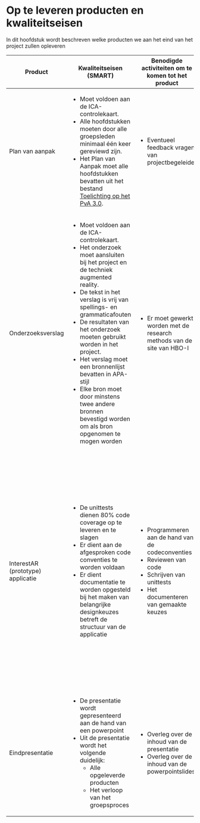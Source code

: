 # Op te leveren producten en kwaliteitseisen
In dit hoofdstuk wordt beschreven welke producten we aan het eind van het project zullen opleveren

| Product | Kwaliteitseisen (SMART) | Benodigde activiteiten om te komen tot het product | Proceskwaliteit |
|---------|-------------------------|----------------------------------------------------|-----------------|
| Plan van aanpak | <ul><li>Moet voldoen aan de ICA-controlekaart.</li><li>Alle hoofdstukken moeten door alle groepsleden minimaal één keer gereviewd zijn.</li><li>Het Plan van Aanpak moet alle hoofdstukken bevatten uit het bestand [Toelichting op het PvA 3.0](https://onderwijsonline.han.nl/elearning/lessonfile/4ymRvp5D/eyJpdiI6IjRWNERzRjRpXC9Cd2hjc3lHTVlcL1ZLUT09IiwidmFsdWUiOiIyOUNCMkZnZGZqVzZJcGZyc2FFRUxuamFjZUNOOFh2U3hUbWxtd3dJaEI3bmlGWFZ4RXZZTklXaktLakRVaTk5IiwibWFjIjoiYjAyYmQwZDQzOTUwNDJjMTliNTUwY2UzNTg0YWQxMjQxZTlhMjY5M2IzOTc4MmM3Y2RiYjA0NmRhMjJlZjdiMSJ9).</li></ul> | <ul><li>Eventueel feedback vragen van projectbegeleider</li></ul> | <ul><li>Alle groepsleden reviewen op vooraf bepaalde tijden de hoofdstukken die op dat moment zijn aangepast en verbeteren deze indien nodig.</li><li>Voorafgaand aan inleverdeadlines wordt het Plan van Aanpak nogmaals compleet nagelezen door alle groepsleden.</li></ul> |
| Onderzoeksverslag| <ul><li>Moet voldoen aan de ICA-controlekaart.</li><li> Het onderzoek moet aansluiten bij het project en de techniek augmented reality.</li><li>De tekst in het verslag is vrij van spellings- en grammaticafouten</li><li> De resultaten van het onderzoek moeten gebruikt worden in het project.</li><li>Het verslag moet een bronnenlijst bevatten in APA-stijl</li><li>Elke bron moet door minstens twee andere bronnen bevestigd worden om als bron opgenomen te mogen worden</li>  | <ul><li>Er moet gewerkt worden met de research methods van de site van HBO-I</li></ul>  | <ul><li>Tijdens het schrijven van het onderzoeksverslag moet telkens gecontroleerd worden of het verslag nog wel relevant is voor het project. </li><li> Het onderzoek moet in de eerste sprint afgerond worden.</li></ul>|
| InterestAR (prototype) applicatie| <ul><li>De unittests dienen 80% code coverage op te leveren en te slagen </li><li>Er dient aan de afgesproken code conventies te worden voldaan</li><li>Er dient documentatie te worden opgesteld bij het maken van belangrijke designkeuzes betreft de structuur van de applicatie </li></ul>|<ul><li> Programmeren aan de hand van de codeconventies</li><li>Reviewen van code</li><li>Schrijven van unittests</li><li>Het documenteren van gemaakte keuzes</li></ul>| Om de kwaliteit te waarborgen zal er door door één ander teamlid een codereview worden gehouden op aangemaakte pull-requests. Ook maakt ieder teamlid een feature branch aan wanneer hij start met werken aan een nieuwe functionaliteit. Er zal documentatie worden bijgehouden wanneer er structurele designkeuzes worden gedaan. Hieronder vallen zaken zoals: <ul><li>Het opstellen van een lagenstructuur</li><li>Opstellen van databaseschema’s</li><li>Afwijkende oplossingen voor standaardstructuren</li><li>Fundamentele keuzes die effect hebben voor het team gedurende het ontwikkelproces</li></ul>  |
| Eindpresentatie | <ul><li>De presentatie wordt gepresenteerd aan de hand van een powerpoint</li><li>Uit de presentatie wordt het volgende duidelijk: <ul><li>Alle opgeleverde producten</li><li>Het verloop van het groepsproces</li></ul></li>|<ul><li>Overleg over de inhoud van de presentatie</li><li>Overleg over de inhoud van de powerpointslides</li></ul> | <ul><li>Ieder groepslid zorgt ervoor dat hij zijn te presenteren deel goed heeft voorbereid</li><li>De powerpoint wordt 5 dagen van tevoren gemaakt zodat iedereen genoeg tijd heeft om hiermee te oefenen</li></ul>|



